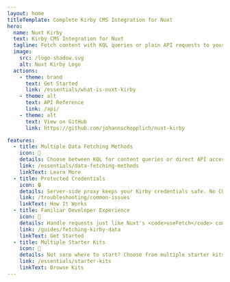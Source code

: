 ```yaml
---
layout: home
titleTemplate: Complete Kirby CMS Integration for Nuxt
hero:
  name: Nuxt Kirby
  text: Kirby CMS Integration for Nuxt
  tagline: Fetch content with KQL queries or plain API requests to your Kirby CMS.
  image:
    src: /logo-shadow.svg
    alt: Nuxt Kirby Logo
  actions:
    - theme: brand
      text: Get Started
      link: /essentials/what-is-nuxt-kirby
    - theme: alt
      text: API Reference
      link: /api/
    - theme: alt
      text: View on GitHub
      link: https://github.com/johannschopplich/nuxt-kirby

features:
  - title: Multiple Data Fetching Methods
    icon: 🔄
    details: Choose between KQL for content queries or direct API access for custom endpoints.
    link: /essentials/data-fetching-methods
    linkText: Learn More
  - title: Protected Credentials
    icon: 🔒
    details: Server-side proxy keeps your Kirby credentials safe. No CORS issues, no exposed tokens.
    link: /troubleshooting/common-issues
    linkText: How It Works
  - title: Familiar Developer Experience
    icon: 🤹
    details: Handle requests just like Nuxt's <code>useFetch</code> composable. Fully typed with caching included.
    link: /guides/fetching-kirby-data
    linkText: Get Started
  - title: Multiple Starter Kits
    icon: 🦦
    details: Not sure where to start? Choose from multiple starter kits and deployment examples.
    link: /essentials/starter-kits
    linkText: Browse Kits
---
```

